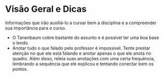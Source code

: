 # Visão Geral e Dicas

Informações que irão auxiliá-lo a cursar bem a disciplina e a compreender sua importância para o curso.

* O Tanenbaum cobre bastante do assunto e é possível ter uma boa base o lendo.
* Anotar tudo o que falado pelo professor é impossível. Tente prestar atenção no que ele está falando e anotar apenas o que ele anota no quadro. Além disso, releia suas anotações com uma certa frequência, lembrando a sequência que ele explicou e tentando conectar bem os pontos.